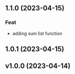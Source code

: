 ## 1.1.0 (2023-04-15)

### Feat

- adding sum list function

## 1.0.1 (2023-04-15)

## v1.0.0 (2023-04-14)
